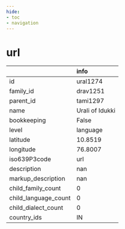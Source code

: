 ```yaml
---
hide:
- toc
- navigation
---
```

# url
|                      | info            |
|:---------------------|:----------------|
| id                   | ural1274        |
| family_id            | drav1251        |
| parent_id            | tami1297        |
| name                 | Urali of Idukki |
| bookkeeping          | False           |
| level                | language        |
| latitude             | 10.8519         |
| longitude            | 76.8007         |
| iso639P3code         | url             |
| description          | nan             |
| markup_description   | nan             |
| child_family_count   | 0               |
| child_language_count | 0               |
| child_dialect_count  | 0               |
| country_ids          | IN              |